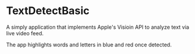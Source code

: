 # TextDetectBasic

A simply application that implements Apple's Visioin API to analyze text via live video feed. 

The app highlights words and letters in blue and red once detected.
